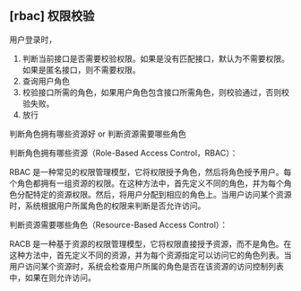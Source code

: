 ## [rbac] 权限校验

用户登录时，

1. 判断当前接口是否需要校验权限。如果是没有匹配接口，默认为不需要权限。如果是匿名接口，则不需要权限。
2. 查询用户角色
3. 校验接口所需的角色，如果用户角色包含接口所需角色，则校验通过，否则校验失败。
4. 放行

判断角色拥有哪些资源好 or 判断资源需要哪些角色

判断角色拥有哪些资源（Role-Based Access Control，RBAC）：

RBAC
是一种常见的权限管理模型，它将权限授予角色，然后将角色授予用户。每个角色都拥有一组资源的权限。在这种方法中，首先定义不同的角色，并为每个角色分配特定的资源权限。然后，将用户分配到相应的角色上。当用户访问某个资源时，系统根据用户所属角色的权限来判断是否允许访问。

判断资源需要哪些角色（Resource-Based Access Control）：

RACB 是一种基于资源的权限管理模型，它将权限直接授予资源，而不是角色。在这种方法中，首先定义不同的资源，并为每个资源指定可以访问它的角色列表。当用户访问某个资源时，系统会检查用户所属的角色是否在该资源的访问控制列表中，如果在则允许访问。
